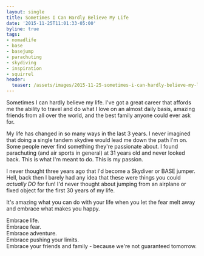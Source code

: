 ```yaml
---
layout: single
title: Sometimes I Can Hardly Believe My Life
date: '2015-11-25T11:01:33-05:00'
byline: true
tags:
- nomadlife
- base
- basejump
- parachuting
- skydiving
- inspiration
- squirrel
header:
  teaser: /assets/images/2015-11-25-sometimes-i-can-hardly-believe-my-life/life.jpg
---
```


Sometimes I can hardly believe my life. I've got a great career that affords me the ability to travel and do what I love on an almost daily basis, amazing friends from all over the world, and the best family anyone could ever ask for.

My life has changed in so many ways in the last 3 years. I never imagined that doing a single tandem skydive would lead me down the path I'm on. Some people never find something they're passionate about. I found parachuting (and air sports in general) at 31 years old and never looked back. This is what I'm meant to do. This is my passion.

I never thought three years ago that I'd become a Skydiver or BASE jumper. Hell, back then I barely had any idea that these were things you could *actually DO* for fun! I'd never thought about jumping from an airplane or fixed object for the first 30 years of my life.

It's amazing what you can do with your life when you let the fear melt away and embrace what makes you happy.

Embrace life.  
Embrace fear.  
Embrace adventure.  
Embrace pushing your limits.  
Embrace your friends and family - because we're not guaranteed tomorrow.
